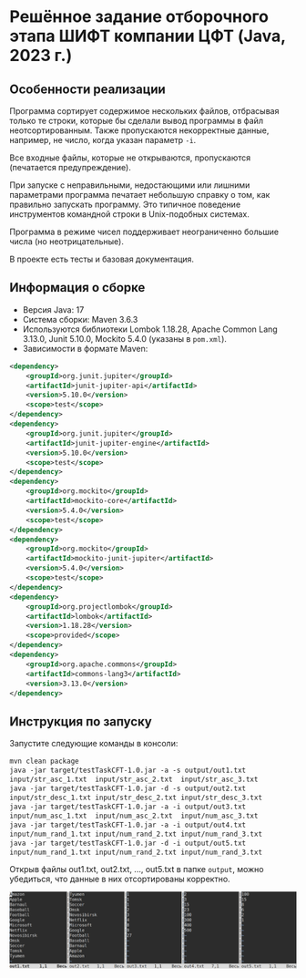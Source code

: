 # Решённое задание отборочного этапа ШИФТ компании ЦФТ (Java, 2023 г.)

## Особенности реализации

Программа сортирует содержимое нескольких файлов, отбрасывая только те строки, которые бы сделали вывод программы в файл неотсортированным.
Также пропускаются некорректные данные, например, не число, когда указан параметр `-i`.

Все входные файлы, которые не открываются, пропускаются (печатается предупреждение).

При запуске с неправильными, недостающими или лишними параметрами программа печатает небольшую справку о том, как правильно запускать программу.
Это типичное поведение инструментов командной строки в Unix-подобных системах.

Программа в режиме чисел поддерживает неограниченно большие числа (но неотрицательные).

В проекте есть тесты и базовая документация.

## Информация о сборке

- Версия Java: 17
- Система сборки: Maven 3.6.3
- Используются библиотеки Lombok 1.18.28, Apache Common Lang 3.13.0, Junit 5.10.0, Mockito 5.4.0 (указаны в `pom.xml`).
- Зависимости в формате Maven:

```xml
<dependency>
    <groupId>org.junit.jupiter</groupId>
    <artifactId>junit-jupiter-api</artifactId>
    <version>5.10.0</version>
    <scope>test</scope>
</dependency>
<dependency>
    <groupId>org.junit.jupiter</groupId>
    <artifactId>junit-jupiter-engine</artifactId>
    <version>5.10.0</version>
    <scope>test</scope>
</dependency>
<dependency>
    <groupId>org.mockito</groupId>
    <artifactId>mockito-core</artifactId>
    <version>5.4.0</version>
    <scope>test</scope>
</dependency>
<dependency>
    <groupId>org.mockito</groupId>
    <artifactId>mockito-junit-jupiter</artifactId>
    <version>5.4.0</version>
    <scope>test</scope>
</dependency>
<dependency>
    <groupId>org.projectlombok</groupId>
    <artifactId>lombok</artifactId>
    <version>1.18.28</version>
    <scope>provided</scope>
</dependency>
<dependency>
    <groupId>org.apache.commons</groupId>
    <artifactId>commons-lang3</artifactId>
    <version>3.13.0</version>
</dependency>
```


## Инструкция по запуску

Запустите следующие команды в консоли:

```
mvn clean package
java -jar target/testTaskCFT-1.0.jar -a -s output/out1.txt input/str_asc_1.txt  input/str_asc_2.txt  input/str_asc_3.txt
java -jar target/testTaskCFT-1.0.jar -d -s output/out2.txt input/str_desc_1.txt input/str_desc_2.txt input/str_desc_3.txt
java -jar target/testTaskCFT-1.0.jar -a -i output/out3.txt input/num_asc_1.txt  input/num_asc_2.txt  input/num_asc_3.txt
java -jar target/testTaskCFT-1.0.jar -a -i output/out4.txt input/num_rand_1.txt input/num_rand_2.txt input/num_rand_3.txt
java -jar target/testTaskCFT-1.0.jar -d -i output/out5.txt input/num_rand_1.txt input/num_rand_2.txt input/num_rand_3.txt
```

Открыв файлы out1.txt, out2.txt, ..., out5.txt в папке `output`, можно убедиться, что данные в них отсортированы корректно.

![program output](img/Example_output_files.png)
